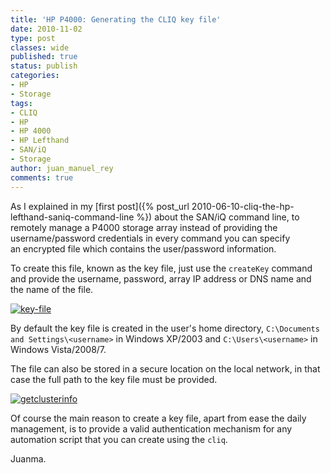 ```yaml
---
title: 'HP P4000: Generating the CLIQ key file'
date: 2010-11-02
type: post
classes: wide
published: true
status: publish
categories:
- HP
- Storage
tags:
- CLIQ
- HP
- HP 4000
- HP Lefthand
- SAN/iQ
- Storage
author: juan_manuel_rey
comments: true
---
```


As I explained in my [first post]({% post_url 2010-06-10-cliq-the-hp-lefthand-saniq-command-line %}) about the SAN/iQ command line, to remotely manage a P4000 storage array instead of providing the username/password credentials in every command you can specify an encrypted file which contains the user/password information.

To create this file, known as the key file, just use the `createKey` command and provide the username, password, array IP address or DNS name and the name of the file.

[![](/assets/images/key-file.png "key-file")]({{site.url}}/assets/images/key-file.png)

By default the key file is created in the user's home directory, `C:\Documents and Settings\<username>` in Windows XP/2003 and `C:\Users\<username>` in Windows Vista/2008/7.

The file can also be stored in a secure location on the local network, in that case the full path to the key file must be provided.

[![](/assets/images/getclusterinfo.png "getclusterinfo")]({{site.url}}/assets/images/getclusterinfo.png)

Of course the main reason to create a key file, apart from ease the daily management, is to provide a valid authentication mechanism for any automation script that you can create using the `cliq`.

Juanma.
